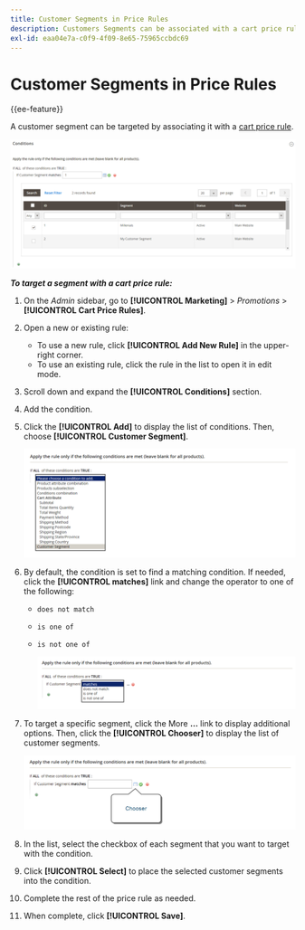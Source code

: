 ```yaml
---
title: Customer Segments in Price Rules
description: Customers Segments can be associated with a cart price rule.
exl-id: eaa04e7a-c0f9-4f09-8e65-75965ccbdc69
---
```

# Customer Segments in Price Rules

{{ee-feature}}

A customer segment can be targeted by associating it with a [cart price rule](../merchandising-promotions/price-rules-cart.md).

![Cart price rule - targeted customer segment](assets/price-rule-cart-condition-segments.png)

_**To target a segment with a cart price rule:**_

1. On the _Admin_ sidebar, go to **[!UICONTROL Marketing]** > _Promotions_ > **[!UICONTROL Cart Price Rules]**.

1. Open a new or existing rule:

   * To use a new rule, click **[!UICONTROL Add New Rule]** in the upper-right corner.
   * To use an existing rule, click the rule in the list to open it in edit mode.

1. Scroll down and expand the **[!UICONTROL Conditions]** section.

1. Add the condition.

1. Click the **[!UICONTROL Add]** to display the list of conditions. Then, choose **[!UICONTROL Customer Segment]**.

      ![Cart price rule - add customer segment condition](assets/condition-customer-segment.png)

1. By default, the condition is set to find a matching condition. If needed, click the **[!UICONTROL matches]** link and change the operator to one of the following:

      * `does not match`
      * `is one of`
      * `is not one of`

        ![Condition operator](assets/price-rule-condition-customer-segment-operator.png)

1. To target a specific segment, click the More **…** link to display additional options. Then, click the **[!UICONTROL Chooser]** to display the list of customer segments.

   ![Cart price rule - condition chooser](assets/condition-chooser.png)

1. In the list, select the checkbox of each segment that you want to target with the condition.

1. Click **[!UICONTROL Select]** to place the selected customer segments into the condition.

1. Complete the rest of the price rule as needed.

1. When complete, click **[!UICONTROL Save]**.
